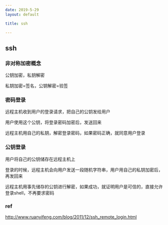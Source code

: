 ```yaml
---
date: 2019-5-29
layout: default

title: ssh

---
```


## ssh

### 非对称加密概念

公钥加密，私钥解密

私钥加密=签名，公钥解密=验签

### 密码登录

远程主机收到用户的登录请求，把自己的公钥发给用户

用户使用这个公钥，将登录密码加密后，发送回来

远程主机用自己的私钥，解密登录密码，如果密码正确，就同意用户登录

### 公钥登录

用户将自己的公钥储存在远程主机上

登录的时候，远程主机会向用户发送一段随机字符串，用户用自己的私钥加密后，再发回来

远程主机用事先储存的公钥进行解密，如果成功，就证明用户是可信的，直接允许登录shell，不再要求密码

### ref

http://www.ruanyifeng.com/blog/2011/12/ssh_remote_login.html
